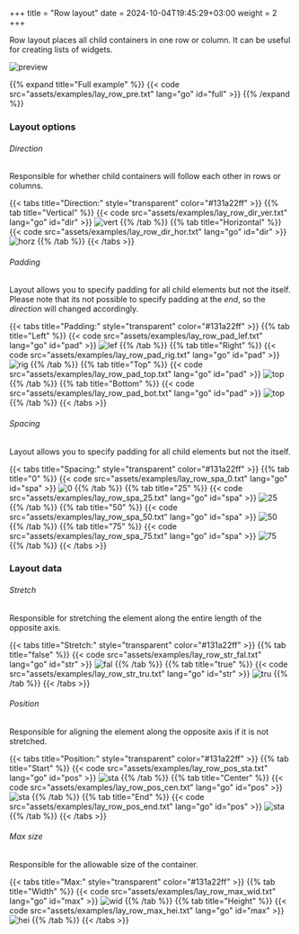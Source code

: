 +++
title = "Row layout"
date = 2024-10-04T19:45:29+03:00
weight = 2
+++

Row layout places all child containers in one row or column. It can be useful for creating lists of widgets.

![preview](examples/lay_row_pre.png)

{{% expand title="Full example" %}}
{{< code src="assets/examples/lay_row_pre.txt" lang="go" id="full" >}}
{{% /expand %}}

### Layout options

###### Direction

Responsible for whether child containers will follow each other in rows or columns.

{{< tabs title="Direction:" style="transparent" color="#131a22ff" >}}
{{% tab title="Vertical" %}}
{{< code src="assets/examples/lay_row_dir_ver.txt" lang="go" id="dir" >}}
![vert](examples/lay_row_dir_ver.png)
{{% /tab %}}
{{% tab title="Horizontal" %}}
{{< code src="assets/examples/lay_row_dir_hor.txt" lang="go" id="dir" >}}
![horz](examples/lay_row_dir_hor.png)
{{% /tab %}}
{{< /tabs >}}

###### Padding

Layout allows you to specify padding for all child elements but not the itself. Please note that its not possible to specify padding at the *end*, so the *direction* will changed accordingly.

{{< tabs title="Padding:" style="transparent" color="#131a22ff" >}}
{{% tab title="Left" %}}
{{< code src="assets/examples/lay_row_pad_lef.txt" lang="go" id="pad" >}}
![lef](examples/lay_row_pad_lef.png)
{{% /tab %}}
{{% tab title="Right" %}}
{{< code src="assets/examples/lay_row_pad_rig.txt" lang="go" id="pad" >}}
![rig](examples/lay_row_pad_rig.png)
{{% /tab %}}
{{% tab title="Top" %}}
{{< code src="assets/examples/lay_row_pad_top.txt" lang="go" id="pad" >}}
![top](examples/lay_row_pad_top.png)
{{% /tab %}}
{{% tab title="Bottom" %}}
{{< code src="assets/examples/lay_row_pad_bot.txt" lang="go" id="pad" >}}
![top](examples/lay_row_pad_bot.png)
{{% /tab %}}
{{< /tabs >}}

###### Spacing

Layout allows you to specify padding for all child elements but not the itself.

{{< tabs title="Spacing:" style="transparent" color="#131a22ff" >}}
{{% tab title="0" %}}
{{< code src="assets/examples/lay_row_spa_0.txt" lang="go" id="spa" >}}
![0](examples/lay_row_spa_0.png)
{{% /tab %}}
{{% tab title="25" %}}
{{< code src="assets/examples/lay_row_spa_25.txt" lang="go" id="spa" >}}
![25](examples/lay_row_spa_25.png)
{{% /tab %}}
{{% tab title="50" %}}
{{< code src="assets/examples/lay_row_spa_50.txt" lang="go" id="spa" >}}
![50](examples/lay_row_spa_50.png)
{{% /tab %}}
{{% tab title="75" %}}
{{< code src="assets/examples/lay_row_spa_75.txt" lang="go" id="spa" >}}
![75](examples/lay_row_spa_75.png)
{{% /tab %}}
{{< /tabs >}}

### Layout data

###### Stretch

Responsible for stretching the element along the entire length of the opposite axis.

{{< tabs title="Stretch:" style="transparent" color="#131a22ff" >}}
{{% tab title="false" %}}
{{< code src="assets/examples/lay_row_str_fal.txt" lang="go" id="str" >}}
![fal](examples/lay_row_str_fal.png)
{{% /tab %}}
{{% tab title="true" %}}
{{< code src="assets/examples/lay_row_str_tru.txt" lang="go" id="str" >}}
![tru](examples/lay_row_str_tru.png)
{{% /tab %}}
{{< /tabs >}}

###### Position

Responsible for aligning the element along the opposite axis if it is not stretched.

{{< tabs title="Position:" style="transparent" color="#131a22ff" >}}
{{% tab title="Start" %}}
{{< code src="assets/examples/lay_row_pos_sta.txt" lang="go" id="pos" >}}
![sta](examples/lay_row_pos_sta.png)
{{% /tab %}}
{{% tab title="Center" %}}
{{< code src="assets/examples/lay_row_pos_cen.txt" lang="go" id="pos" >}}
![sta](examples/lay_row_pos_cen.png)
{{% /tab %}}
{{% tab title="End" %}}
{{< code src="assets/examples/lay_row_pos_end.txt" lang="go" id="pos" >}}
![sta](examples/lay_row_pos_end.png)
{{% /tab %}}
{{< /tabs >}}


###### Max size

Responsible for the allowable size of the container.

{{< tabs title="Max:" style="transparent" color="#131a22ff" >}}
{{% tab title="Width" %}}
{{< code src="assets/examples/lay_row_max_wid.txt" lang="go" id="max" >}}
![wid](examples/lay_row_max_wid.png)
{{% /tab %}}
{{% tab title="Height" %}}
{{< code src="assets/examples/lay_row_max_hei.txt" lang="go" id="max" >}}
![hei](examples/lay_row_max_hei.png)
{{% /tab %}}
{{< /tabs >}}
